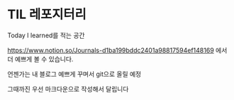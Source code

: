 # TIL 레포지터리

Today I learned를 적는 공간

https://www.notion.so/Journals-d1ba199bddc2401a98817594ef148169 에서 더 예쁘게 볼 수 있습니다.

언젠가는 내 블로그 예쁘게 꾸며서 git으로 올릴 예정

그때까진 우선 마크다운으로 작성해서 달립니다
